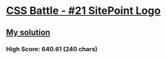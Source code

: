 # [CSS Battle - #21 SitePoint Logo](https://cssbattle.dev/play/21)

## [My solution](https://arpadgbondor.github.io/CSSBattle-21/)

### High Score: 640.61 (240 chars)
